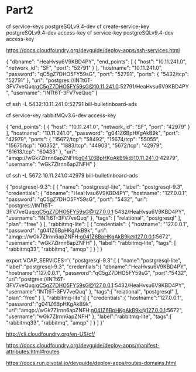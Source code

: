 # Part2

cf service-keys postgreSQLv9.4-dev
cf create-service-key postgreSQLv9.4-dev access-key
cf service-key postgreSQLv9.4-dev access-key

https://docs.cloudfoundry.org/devguide/deploy-apps/ssh-services.html

{
 "dbname": "HeaHvsu6V9KBD4PY",
 "end_points": [
  {
   "host": "10.11.241.0",
   "network_id": "SF",
   "port": "52791"
  }
 ],
 "hostname": "10.11.241.0",
 "password": "qC5gZ7DHO5FY59sG",
 "port": "52791",
 "ports": {
  "5432/tcp": "52791"
 },
 "uri": "postgres://lNTt6T-3FV7veQuq:qC5gZ7DHO5FY59sG@10.11.241.0:52791/HeaHvsu6V9KBD4PY",
 "username": "lNTt6T-3FV7veQuq"
}

cf ssh -L 5432:10.11.241.0:52791 bill-bulletinboard-ads

cf service-key rabbitMQv3.6-dev access-key

{
 "end_points": [
  {
   "host": "10.11.241.0",
   "network_id": "SF",
   "port": "42979"
  }
 ],
 "hostname": "10.11.241.0",
 "password": "g041Z6BpHKgAkB9k",
 "port": "42979",
 "ports": {
  "15672/tcp": "58492",
  "15674/tcp": "55055",
  "15675/tcp": "60352",
  "1883/tcp": "44903",
  "5672/tcp": "42979",
  "61613/tcp": "60433"
 },
 "uri": "amqp://wGk7ZIrnn6apZNFH:g041Z6BpHKgAkB9k@10.11.241.0:42979",
 "username": "wGk7ZIrnn6apZNFH"
}

cf ssh -L 5672:10.11.241.0:42979 bill-bulletinboard-ads

{
   "postgresql-9.3": [
      {
         "name": "postgresql-lite",
         "label": "postgresql-9.3",
         "credentials": {
            "dbname": "HeaHvsu6V9KBD4PY",
            "hostname": "127.0.0.1",
            "password": "qC5gZ7DHO5FY59sG",
            "port": "5432",
            "uri": "postgres://lNTt6T-3FV7veQuq:qC5gZ7DHO5FY59sG@127.0.0.1:5432/HeaHvsu6V9KBD4PY",
            "username": "lNTt6T-3FV7veQuq"
         },
         "tags": [
            "relational",
            "postgresql"
         ],
         "plan": "free"
      }
   ],
   "rabbitmq-lite": [
      {
         "credentials": {
            "hostname": "127.0.0.1",
            "password": "g041Z6BpHKgAkB9k",
            "uri": "amqp:://wGk7ZIrnn6apZNFH:g041Z6BpHKgAkB9k@127.0.0.1:5672",
            "username": "wGk7ZIrnn6apZNFH"
         },
         "label": "rabbitmq-lite",
         "tags": [
            "rabbitmq33",
            "rabbitmq",
            "amqp"
         ]
      }
   ]
}

export VCAP_SERVICES='{ "postgresql-9.3":[ { "name":"postgresql-lite", "label":"postgresql-9.3", "credentials":{ "dbname":"HeaHvsu6V9KBD4PY", "hostname":"127.0.0.1", "password":"qC5gZ7DHO5FY59sG", "port":"5432", "uri":"postgres://lNTt6T-3FV7veQuq:qC5gZ7DHO5FY59sG@127.0.0.1:5432/HeaHvsu6V9KBD4PY", "username":"lNTt6T-3FV7veQuq" }, "tags":[ "relational", "postgresql" ], "plan":"free" } ], "rabbitmq-lite":[ { "credentials":{ "hostname":"127.0.0.1", "password":"g041Z6BpHKgAkB9k", "uri":"amqp://wGk7ZIrnn6apZNFH:g041Z6BpHKgAkB9k@127.0.0.1:5672", "username":"wGk7ZIrnn6apZNFH" }, "label":"rabbitmq-lite", "tags":[ "rabbitmq33", "rabbitmq", "amqp" ] } ] }'

http://cli.cloudfoundry.org/en-US/cf/

https://docs.cloudfoundry.org/devguide/deploy-apps/manifest-attributes.html#routes

https://docs.run.pivotal.io/devguide/deploy-apps/routes-domains.html
